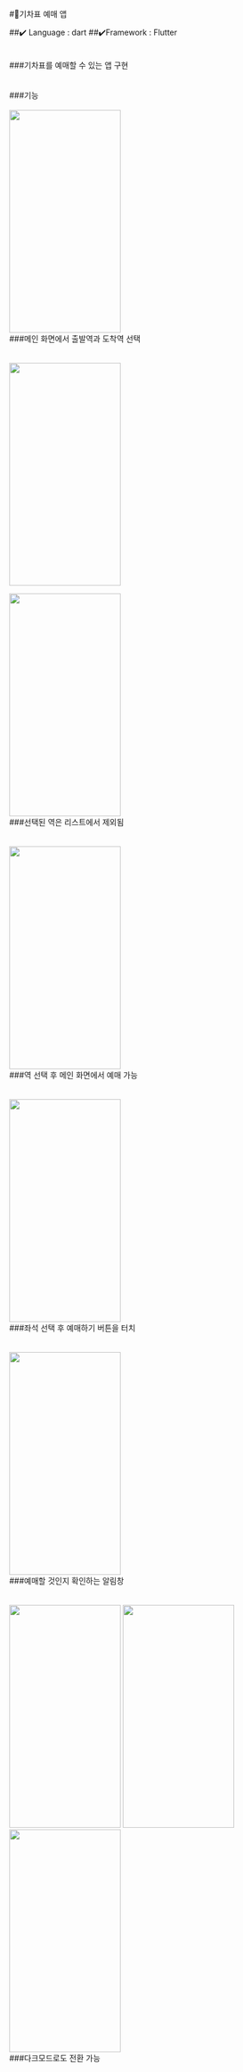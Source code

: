 #🚅기차표 예매 앱


##✔️  Language : dart 
##✔️Framework : Flutter
</br>
</br>
</br>
###기차표를 예매할 수 있는 앱 구현
</br>
</br>
</br>
###기능
</br>
</br>
<img src = "https://github.com/user-attachments/assets/357f90b8-deb5-4d8b-abb4-28dddd1180e9" width="200" height="400">
</br>
###메인 화면에서 출발역과 도착역 선택
</br>
</br>
</br>
<img src = "https://github.com/user-attachments/assets/e33aa1ec-dfaf-4343-96c7-527f8897d37c" width="200" height="400">

<img src = "https://github.com/user-attachments/assets/07a2d68b-8a8c-4a71-a6a7-a17e1fdcca7d" width="200" height="400">
</br>
###선택된 역은 리스트에서 제외됨
</br>
</br>
</br>
<img src = "https://github.com/user-attachments/assets/5464c7fd-675d-4601-9f51-f8acd93a63c7" width="200" height="400">
</br>
###역 선택 후 메인 화면에서 예매 가능
</br>
</br>
</br>
<img src = "https://github.com/user-attachments/assets/d8cfbd48-6b65-4c22-b36f-d6f5f5e4da9b" width="200" height="400">
</br>
###좌석 선택 후 예매하기 버튼을 터치
</br>
</br>
</br>
<img src = "https://github.com/user-attachments/assets/cad2732e-32e7-48b4-80aa-e6e8442d5cbd" width="200" height="400">

</br>
###예매할 것인지 확인하는 알림창
</br>
</br>
</br>
<img src = "https://github.com/user-attachments/assets/67415deb-efce-4e71-a200-1bf866d9603e" width="200" height="400">
<img src = "https://github.com/user-attachments/assets/7f20fd17-f0ff-4329-86b2-b94cced122ae" width="200" height="400">
<img src = "https://github.com/user-attachments/assets/417da5ed-6e54-46ce-b330-5087128387a6" width="200" height="400">


</br>
###다크모드로도 전환 가능
</br>
</br>
</br>


